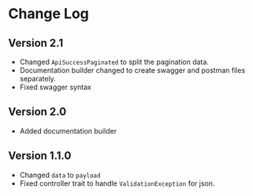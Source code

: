 # Change Log

## Version 2.1
- Changed `ApiSuccessPaginated` to split the pagination data.
- Documentation builder changed to create swagger and postman files separately.
- Fixed swagger syntax 

## Version 2.0
- Added documentation builder

## Version 1.1.0
- Changed `data` to `payload`
- Fixed controller trait to handle `ValidationException` for json.